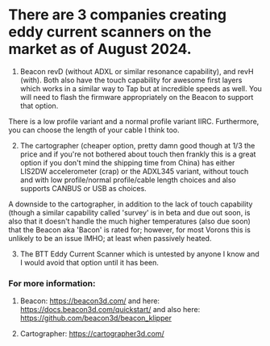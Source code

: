 # There are 3 companies creating eddy current scanners on the market as of August 2024. 

1) Beacon revD (without ADXL or similar resonance capability), and revH (with).  Both also have the touch capability for awesome first layers which works in a similar way to Tap but at incredible speeds as well.  You will need to flash the firmware appropriately on the Beacon to support that option.   

There is a low profile variant and a normal profile variant IIRC.  Furthermore, you can choose the length of your cable I think too.

2) The cartographer (cheaper option, pretty damn good though at 1/3 the price and if you're not bothered about touch then frankly this is a great option if you don't mind the shipping time from China) has either LIS2DW accelerometer (crap) or the ADXL345 variant, without touch and with low profile/normal profile/cable length choices and also supports CANBUS or USB as choices.

A downside to the cartographer, in addition to the lack of touch capability (though a similar capability called 'survey' is in beta and due out soon, is also that it doesn't handle the much higher temperatures (also due soon) that the Beacon aka 'Bacon' is rated for; however, for most Vorons this is unlikely to be an issue IMHO; at least when passively heated.

3) The BTT Eddy Current Scanner which is untested by anyone I know and I would avoid that option until it has been.


### For more information:

1) Beacon: https://beacon3d.com/ and here: https://docs.beacon3d.com/quickstart/ and also here: https://github.com/beacon3d/beacon_klipper

2) Cartographer: https://cartographer3d.com/
